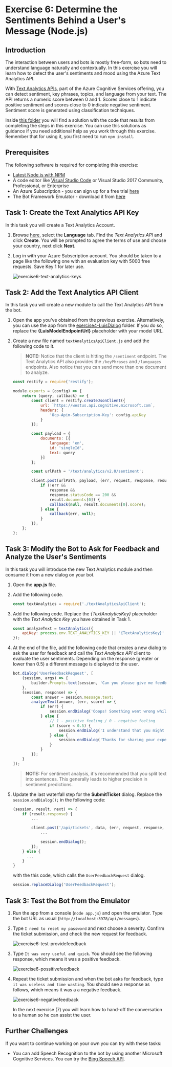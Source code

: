 # Exercise 6: Determine the Sentiments Behind a User's Message (Node.js)

## Introduction

The interaction between users and bots is mostly free-form, so bots need to understand language naturally and contextually. In this exercise you will learn how to detect the user's sentiments and mood using the Azure Text Analytics API. 

With [Text Analytics APIs](https://azure.microsoft.com/en-us/services/cognitive-services/text-analytics/), part of the Azure Cognitive Services offering, you can  detect sentiment, key phrases, topics, and language from your text. The API returns a numeric score between 0 and 1. Scores close to 1 indicate positive sentiment and scores close to 0 indicate negative sentiment. Sentiment score is generated using classification techniques.

Inside [this folder](./exercise6-MoodDetection) you will find a solution with the code that results from completing the steps in this exercise. You can use this solutions as guidance if you need additional help as you work through this exercise. Remember that for using it, you first need to run `npm install`.

## Prerequisites

The following software is required for completing this exercise:

* [Latest Node.js with NPM](https://nodejs.org/en/download/)
* A code editor like [Visual Studio Code](https://code.visualstudio.com/download) or Visual Studio 2017 Community, Professional, or Enterprise
* An Azure Subscription - you can sign up for a free trial [here](https://azureinfo.microsoft.com/us-freetrial.html?cr_cc=200744395&wt.mc_id=usdx_evan_events_reg_dev_0_iottour_0_0)
* The Bot Framework Emulator - download it from [here](https://emulator.botframework.com/)

## Task 1: Create the Text Analytics API Key

In this task you will create a Text Analytics Account.

1. Browse [here](https://azure.microsoft.com/en-us/try/cognitive-services/), select the **Language** tab. Find the *Text Analytics API* and click **Create**. You will be prompted to agree the terms of use and choose your country, next click **Next**. 


1. Log in with your Azure Subscription account. You should be taken to a page like the following one with an evaluation key with 5000 free requests. Save Key 1 for later use.

    ![exercise6-text-analytics-keys](./images/exercise6-text-analytics-keys.png)

## Task 2: Add the Text Analytics API Client

In this task you will create a new module to call the Text Analytics API from the bot.

1. Open the app you've obtained from the previous exercise. Alternatively, you can use the app from the [exercise4-LuisDialog](./exercise4-KnowledgeBase) folder. If you do so, replace the **{LuisModelEndpointUrl}** placeholder with your model URL.

1. Create a new file named `textAnalyticsApiClient.js` and add the following code to it.

    > **NOTE:** Notice that the client is hitting the `/sentiment` endpoint. The Text Analytics API also provides the `/keyPhrases` and `/languages` endpoints. Also notice that you can send more than one document to analyze.

    ```javascript
    const restify = require('restify');

    module.exports = (config) => {
        return (query, callback) => {
            const client = restify.createJsonClient({
                url: `https://westus.api.cognitive.microsoft.com`,
                headers: {
                    'Ocp-Apim-Subscription-Key': config.apiKey
                }
            });

            const payload = {
                documents: [{
                    language: 'en',
                    id: 'singleId',
                    text: query
                }]
            };

            const urlPath = '/text/analytics/v2.0/sentiment';

            client.post(urlPath, payload, (err, request, response, result) => {
                if (!err &&
                    response &&
                    response.statusCode == 200 &&
                    result.documents[0]) {
                    callback(null, result.documents[0].score);
                } else {
                    callback(err, null);
                }
            });
        };
    };
    ```

## Task 3: Modify the Bot to Ask for Feedback and Analyze the User's Sentiments

In this task you will introduce the new Text Analytics module and then consume it from a new dialog on your bot.

1. Open the **app.js** file.

1. Add the following code.

    ```javascript
    const textAnalytics = require('./textAnalyticsApiClient');
    ```

1. Add the following code. Replace the *{TextAnalyticsKey}* placeholder with the *Text Analytics Key* you have obtained in Task 1.

    ```javascript
    const analyzeText = textAnalytics({
        apiKey: process.env.TEXT_ANALYTICS_KEY || '{TextAnalyticsKey}'
    });    
    ```

1. At the end of the file, add the following code that creates a new dialog to ask the user for feedback and call the *Text Analytics API* client to evaluate the user sentiments. Depending on the response (greater or lower than 0.5) a different message is displayed to the user.

    ```javascript
    bot.dialog('UserFeedbackRequest', [
        (session, args) => {
            builder.Prompts.text(session, 'Can you please give me feedback about this experience?');
        },
        (session, response) => {
            const answer = session.message.text;
            analyzeText(answer, (err, score) => {
                if (err) {
                    session.endDialog('Ooops! Something went wrong while analying your answer. An IT representative agent will get in touch with you to follow up soon.');
                } else {
                    // 1 - positive feeling / 0 - negative feeling
                    if (score < 0.5) {
                        session.endDialog('I understand that you might be dissatisfied with my assistance. An IT representative will get in touch with you soon to help you.');
                    } else {
                        session.endDialog('Thanks for sharing your experience.');
                    }
                }
            });
        }
    ]);
    ```
    > **NOTE:** For sentiment analysis, it's recommended that you split text into sentences. This generally leads to higher precision in sentiment predictions.

1. Update the last waterfall step for the **SubmitTicket** dialog. Replace the `session.endDialog();` in the following code:

    ```javascript
    (session, result, next) => {
        if (result.response) {
            ...

            client.post('/api/tickets', data, (err, request, response, ticketId) => {
                ...

                session.endDialog();
            });
        } else {
          ...
        }
    }
    ```
    
    with the this code, which calls the `UserFeedbackRequest` dialog.

    ```javascript
    session.replaceDialog('UserFeedbackRequest');
    ```

## Task 3: Test the Bot from the Emulator

1. Run the app from a console (`node app.js`) and open the emulator. Type the bot URL as usual (`http://localhost:3978/api/messages`).

1. Type `I need to reset my password` and next choose a severity. Confirm the ticket submission, and check the new request for feedback.

    ![exercise6-test-providefeedback](./images/exercise6-test-providefeedback.png)

1. Type `It was very useful and quick`. You should see the following response, which means it was a positive feedback.

    ![exercise6-possitivefeedback](./images/exercise6-possitivefeedback.png)

1. Repeat the ticket submission and when the bot asks for feedback, type `it was useless and time wasting`. You should see a response as follows, which means it was a a negative feedback.

    ![exercise6-negativefeedback](./images/exercise6-negativefeedback.png) 

    In the next exercise (7) you will learn how to hand-off the conversation to a human so he can assist the user.

## Further Challenges

If you want to continue working on your own you can try with these tasks:

* You can add Speech Recognition to the bot by using another Microsoft Cognitive Services. You can try the [Bing Speech API](https://azure.microsoft.com/en-us/services/cognitive-services/speech/).
